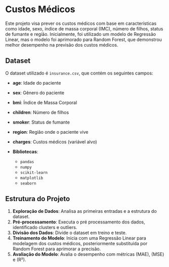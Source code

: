 # Custos Médicos

Este projeto visa prever os custos médicos com base em características como idade, sexo, índice de massa corporal (IMC), número de filhos, status de fumante e região. Inicialmente, foi utilizado um modelo de Regressão Linear, mas o modelo foi aprimorado para Random Forest, que demonstrou melhor desempenho na previsão dos custos médicos.

## Dataset

O dataset utilizado é `insurance.csv`, que contém os seguintes campos:

- **age**: Idade do paciente
- **sex**: Gênero do paciente
- **bmi**: Índice de Massa Corporal
- **children**: Número de filhos
- **smoker**: Status de fumante
- **region**: Região onde o paciente vive
- **charges**: Custos médicos (variável alvo)

- **Bibliotecas**:
  - `pandas`
  - `numpy`
  - `scikit-learn`
  - `matplotlib`
  - `seaborn`

## Estrutura do Projeto

1. **Exploração de Dados**: Analisa as primeiras entradas e a estrutura do dataset.
2. **Pré-processamento**: Executa o pré processamento dos dados, identificado clusters e outliers.
3. **Divisão dos Dados**: Divide o dataset em treino e teste.
4. **Treinamento do Modelo**: Inicia com uma Regressão Linear para modelagem dos custos médicos, posteriormente substituída por Random Forest para aprimorar a precisão.
5. **Avaliação do Modelo**: Avalia o desempenho com métricas (MAE), (MSE) e (R²).

